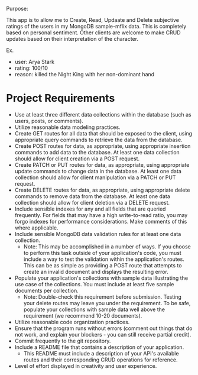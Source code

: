 Purpose:

This app is to allow me to Create, Read, Updaate and Delete subjective ratings of the users in my MongoDB sample-mflix data. This is completely based on personal sentiment. Other clients are welcome to make CRUD updates based on their interpretation of the character.

Ex.

- user: Arya Stark
- rating: 100/10
- reason: killed the Night King with her non-dominant hand

# Project Requirements

- Use at least three different data collections within the database (such as users, posts, or comments).
- Utilize reasonable data modeling practices.
- Create GET routes for all data that should be exposed to the client, using appropriate query commands to retrieve the data from the database.
- Create POST routes for data, as appropriate, using appropriate insertion commands to add data to the database. At least one data collection should allow for client creation via a POST request.
- Create PATCH or PUT routes for data, as appropriate, using appropriate update commands to change data in the database. At least one data collection should allow for client manipulation via a PATCH or PUT request.
- Create DELETE routes for data, as appropriate, using appropriate delete commands to remove data from the database. At least one data collection should allow for client deletion via a DELETE request.
- Include sensible indexes for any and all fields that are queried frequently. For fields that may have a high write-to-read ratio, you may forgo indexes for performance considerations. Make comments of this where applicable.
- Include sensible MongoDB data validation rules for at least one data collection.
  - Note: This may be accomplished in a number of ways. If you choose to perform this task outside of your application's code, you must include a way to test the validation within the application's routes. This can be as simple as providing a POST route that attempts to create an invalid document and displays the resulting error.
- Populate your application's collections with sample data illustrating the use case of the collections. You must include at least five sample documents per collection.
  - Note: Double-check this requirement before submission. Testing your delete routes may leave you under the requirement. To be safe, populate your collections with sample data well above the requirement (we recommend 10-20 documents).
- Utilize reasonable code organization practices.
- Ensure that the program runs without errors (comment out things that do not work, and explain your blockers - you can still receive partial credit).
- Commit frequently to the git repository.
- Include a README file that contains a description of your application.
  - This README must include a description of your API's available routes and their corresponding CRUD operations for reference.
- Level of effort displayed in creativity and user experience.

